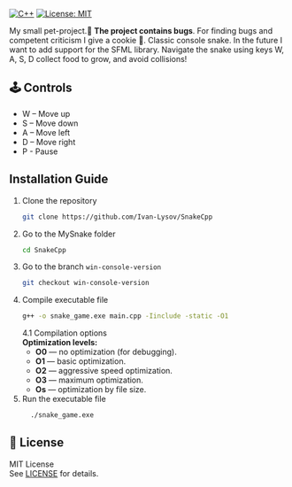 [![C++](https://img.shields.io/badge/C%2B%2B-17-00599C?style=flat-square&logo=c%2B%2B)](https://isocpp.org/)
[![License: MIT](https://img.shields.io/badge/License-MIT-blue.svg)](https://opensource.org/licenses/MIT) 

My small pet-project.🐶 <b>The project contains bugs</b>. For finding bugs and competent criticism I give a cookie 🍪.
Classic console snake. In the future I want to add support for the SFML library.
Navigate the snake using keys W, A, S, D collect food to grow, and avoid collisions!

## 🕹 Controls
- W – Move up
- S – Move down
- A – Move left
- D – Move right
- P - Pause

## Installation Guide
1. Clone the repository  
   ```sh
   git clone https://github.com/Ivan-Lysov/SnakeCpp
   ```
2. Go to the MySnake folder  
   ```sh
   cd SnakeCpp
   ```
3. Go to the branch `win-console-version`  
   ```sh
   git checkout win-console-version
   ```
4. Compile executable file
   ```sh
   g++ -o snake_game.exe main.cpp -Iinclude -static -O1
   ```
   4.1 Compilation options  
   **Optimization levels:**  
   - **O0** — no optimization (for debugging).    
   - **O1** — basic optimization.  
   - **O2** — aggressive speed optimization.  
   - **O3** — maximum optimization.  
   - **Os** — optimization by file size.
 5. Run the executable file
    ```sh
      ./snake_game.exe
    ```
## 📜 License
MIT License  
See [LICENSE](LICENSE) for details.
